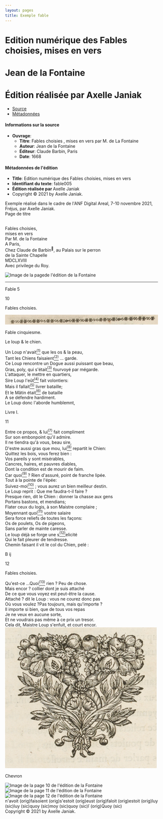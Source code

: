 ```yaml
---
layout: pages
title: Exemple fable
---
```

<div class="row"><div class="col text-center my-5"><h1 class="display-5"><span class="title font-italic">Edition numérique des Fables choisies, mises en vers</span></h1><p class="mb-3"></p><h1 class="display-6">Jean de la Fontaine</h1><h1 class="display-6">Édition réalisée par Axelle Janiak</h1></div></div><div class="row wrapper"><ul class="nav nav-tabs nav-justified" id="tab" role="tablist"><li class="nav-item" role="presentation"><a class="nav-link active" id="witnesses-tab" data-toggle="tab" href="#witnesses" role="tab" aria-controls="witnesses" aria-selected="true"><div class="panel">Source</div></a></li><li class="nav-item" role="presentation"><a class="nav-link" id="metadata-tab" data-toggle="tab" href="#metadata" role="tab" aria-controls="metadata" aria-selected="false"><div class="panel">Métadonnées</div></a></li></ul><div class="tab-content"><div class="tab-pane active" id="witnesses" role="tabpanel" aria-labelledby="witnesses-tab"><h4>Informations sur la source</h4><ul><li><b>Ouvrage</b>: <ul><li><b>Titre</b>: <span class="title font-italic">Fables choisies , mises en vers par M. de La Fontaine</span></li><li><b>Auteur</b>: Jean de la Fontaine</li><li><b>Éditeur</b>: Claude Barbin, Paris</li><li><b>Date</b>: 1668</li></ul></li></ul></div><div class="tab-pane fade" id="metadata" role="tabpanel" aria-labelledby="metadata-tab"><h4>Métadonnées de l'édition</h4><ul><li><b>Title</b>: <span class="title font-italic">Edition numérique des Fables choisies, mises en vers</span></li><li><b>Identifiant du texte</b>: fable005</li><li><b>Édition réalisée par </b>Axelle Janiak</li><li>Copyright © 2021 by Axelle Janiak.</li></ul>Exemple réalisé dans le cadre de l'ANF <span class="font-italic">Digital Areal</span>, 7-10 novembre 2021, Fréjus, par Axelle Janiak.</div></div></div><div class="container">
<div class="row"><div class="col-1 font-weight-bold">Page de titre</div><div class="col-5"><p>
<span class="font-weight-bold">
<br>Fables choisies,
<br>mises en vers
</span>
<span class="font-italic">
<br>Par <span>M. de la Fontaine</span>
</span><span>
<br>A Paris,
<br>Chez <span class="indexable">Claude de Barbin<sup>👤</sup></span>, au Palais sur le perron
<br>de la Sainte Chapelle
<br>
<span>MDCLXVIII</span>
</span>
<br><span class="font-italic">Avec privilege du Roy.</span></p></div><div class="col-6"><img src="facsimiles/LaFontaine_001.jpg" class="img-fluid" alt="Image de la pagede l'édition de la Fontaine"></div></div><hr>
<div class="row"><div class="col-1 font-weight-bold">Fable 5</div><div class="col-5 text-center">
<p class="text-muted form-work&#xA; float-left">10</p>
<p class="text-muted form-work&#xA; text-center font-weight-bold header">Fables choisies.</p>
<p class="font-weight-bold">
<img src="facsimiles/frise.png" class="img-fluid" alt="Image de la pagede l'édition de la Fontaine">
</p>
<p class="font-weight-bold">
Fable cinquiesme.</p>
<p class="font-weight-bold">
Le loup &amp; le chien.</p>
<div class="lgtext-center">
<span class="vers">
<span class="initial">U</span>n Loup <span class="reg">n'avait</span><span class="tooltipApp orig-reg"><a tabindex="0" data-toggle="popover" data-html="true" data-target="d1e167" href="#to-app-choice0001" title="Note 1" id="from-app-choice0001"><sup>(1)</sup></a></span> que les os &amp; la peau,</span><br>
<span class="vers">
Tant les Chiens <span class="reg">faisaient</span><span class="tooltipApp orig-reg"><a tabindex="0" data-toggle="popover" data-html="true" data-target="d1e176" href="#to-app-choice0002" title="Note 2" id="from-app-choice0002"><sup>(2)</sup></a></span> <span class="gap">...</span> garde.</span><br>
<span class="vers">
Ce Loup rencontre un Dogue aussi puissant que
beau,</span><br>
<span class="vers">
Gras, poly, qui <span class="reg">s'était</span><span class="tooltipApp orig-reg"><a tabindex="0" data-toggle="popover" data-html="true" data-target="d1e194" href="#to-app-choice0003" title="Note 3" id="from-app-choice0003"><sup>(3)</sup></a></span> fourvoyé par mégarde.</span><br>
<span class="vers">
L'attaquer, le <span class="unclear">mettre</span> en quartiers,</span><br>
<span class="vers">
Sire Loup l'<span class="reg">eût</span><span class="tooltipApp orig-reg"><a tabindex="0" data-toggle="popover" data-html="true" data-target="d1e211" href="#to-app-choice0004" title="Note 4" id="from-app-choice0004"><sup>(4)</sup></a></span> fait volontiers:</span><br>
<span class="vers">
Mais il <span class="reg">fallait</span><span class="tooltipApp orig-reg"><a tabindex="0" data-toggle="popover" data-html="true" data-target="d1e220" href="#to-app-choice0005" title="Note 5" id="from-app-choice0005"><sup>(5)</sup></a></span> livrer bataille;</span><br>
<span class="vers">
Et le Mâtin <span class="reg">était</span><span class="tooltipApp orig-reg"><a tabindex="0" data-toggle="popover" data-html="true" data-target="d1e229" href="#to-app-choice0006" title="Note 6" id="from-app-choice0006"><sup>(6)</sup></a></span> de bataille</span><br>
<span class="vers">
A <span class="symbol">s</span>e défendre hardi<span class="text-muted supplied" data-toggle="tooltip" data-placement="top" title="Ajouté par l'éditeur"><span class="lost-illegible">ment</span></span>.</span><br>
<span class="vers">
Le Loup donc l'aborde hum<span class="unclear">bl</span>em<span class="text-muted supplied" data-toggle="tooltip" data-placement="top" title="Ajouté par l'éditeur"></span>nt,</span><br>
<p class="text-muted form-work&#xA; text-center font-weight-bold header">Livre I.</p>
<p class="text-muted form-work&#xA; float-right">11</p>
<span class="vers">
Entre ce propos, &amp; <span class="corr">lui</span><span class="tooltipApp sic-corr"><a tabindex="0" data-toggle="popover" data-html="true" data-target="d1e267" href="#to-app-choice0007" title="Note 7" id="from-app-choice0007"><sup>(7)</sup></a></span> fait compliment</span><br>
<span class="vers">
Sur son embonpoint qu'il admire.</span><br>
<span class="vers">
 Il ne tiendra qu'à vous, beau sire,</span><br>
<span class="vers">
D'estre aussi gras que mou, <span class="corr">lui</span><span class="tooltipApp sic-corr"><a tabindex="0" data-toggle="popover" data-html="true" data-target="d1e286" href="#to-app-choice0008" title="Note 8" id="from-app-choice0008"><sup>(8)</sup></a></span> repartit le Chien:</span><br>
<span class="vers">
Quittez les bois, vous ferez bien :</span><br>
<span class="vers">
Vos pareils y sont misérables,</span><br>
<span class="vers">
Cancres, haires, et pauvres diables,</span><br>
<span class="vers">
Dont la condition est de mourir de faim.</span><br>
<span class="vers">
Car <span class="corr">quoi</span><span class="tooltipApp sic-corr"><a tabindex="0" data-toggle="popover" data-html="true" data-target="d1e316" href="#to-app-choice0009" title="Note 9" id="from-app-choice0009"><sup>(9)</sup></a></span> ? Rien d'assuré, point de franche lipée.</span><br>
<span class="vers">
Tout à la pointe de l'épée:</span><br>
<span class="vers">
Suivez-<span class="corr">moi</span><span class="tooltipApp sic-corr"><a tabindex="0" data-toggle="popover" data-html="true" data-target="d1e331" href="#to-app-choice0010" title="Note 10" id="from-app-choice0010"><sup>(10)</sup></a></span> ; vous aurez un bien meilleur destin.</span><br>
<span class="vers">
Le Loup reprit : Que me faudra-t-il faire ?</span><br>
<span class="vers">
Presque rien, dit le Chien : donner la chasse aux
gens</span><br>
<span class="vers">
Portans bastons, et mendians;</span><br>
<span class="vers">
Flater ceux du logis, à son Maistre complaire ;</span><br>
<span class="vers">
Moyennant <span class="corr">quoi</span><span class="tooltipApp sic-corr"><a tabindex="0" data-toggle="popover" data-html="true" data-target="d1e362" href="#to-app-choice0011" title="Note 11" id="from-app-choice0011"><sup>(11)</sup></a></span> vostre salaire</span><br>
<span class="vers">
Sera force reliefs de toutes les façons:</span><br>
<span class="vers">
Os de poulets, Os de pigeons,</span><br>
<span class="vers">
Sans parler de mainte caresse.</span><br>
<span class="vers">
Le loup déjà se forge une <span class="reg">s</span><span class="tooltipApp orig-reg"><a tabindex="0" data-toggle="popover" data-html="true" data-target="d1e387" href="#to-app-choice0012" title="Note 12" id="from-app-choice0012"><sup>(12)</sup></a></span>elicité</span><br>
<span class="vers">
Qui le fait pleurer de tendresse.</span><br>
<span class="vers">
Chemin faisant il vit le col du Chien, pelé :</span><br>
<p class="text-muted form-work&#xA; text-right font-italic sig">B ij</p>
<p class="text-muted form-work&#xA; float-left">12</p>
<p class="text-muted form-work&#xA; text-center font-weight-bold header">Fables choisies.</p>
<span class="vers">
Qu'est-ce <span class="gap">...</span><span class="corr">Quoi</span><span class="tooltipApp sic-corr"><a tabindex="0" data-toggle="popover" data-html="true" data-target="d1e420" href="#to-app-choice0013" title="Note 13" id="from-app-choice0013"><sup>(13)</sup></a></span> rien ?
<span class="unclear">P</span>eu de chose.</span><br>
<span class="vers">
Mais encor ?<span class="text-muted supplied" data-toggle="tooltip" data-placement="top" title="Ajouté par l'éditeur"></span> collier dont je suis attaché</span><br>
<span class="vers">
De ce <span class="unclear">que vous voyez est p</span>eut-être la cause.</span><br>
<span class="vers">
Attaché ? dit le Loup : vous ne courez donc pas</span><br>
<span class="vers">
Où vous voulez ?Pas toujours, mais qu'importe ?</span><br>
<span class="vers">
Il importe si bien, que de tous vos repas</span><br>
<span class="vers">
Je ne veux en aucune sorte,</span><br>
<span class="vers">
Et ne voudrais pas même à ce prix un tresor.</span><br>
<span class="vers">
Cela dit, Maistre Loup s'enfuit, et court encor.</span><br>
<div><img src="facsimiles/chevron.png" class="img-fluid" alt="Image de la pagede l'édition de la Fontaine"><p class="font-italic">Chevron</p></div>
</div>
</div><div class="col-6"><img src="facsimiles/LaFontaine_002.jpg" class="img-fluid" alt="Image de la page 10 de l'édition de la Fontaine"><img src="facsimiles/LaFontaine_003.jpg" class="img-fluid" alt="Image de la page 11 de l'édition de la Fontaine"><img src="facsimiles/LaFontaine_004.jpg" class="img-fluid" alt="Image de la page 12 de l'édition de la Fontaine"></div></div>
<span class="popover-content d-none" id="d1e167"><span><span class="mb-1 lemma-line"><span class="app-orig">n'avoit (orig)</span></span></span></span><span class="popover-content d-none" id="d1e176"><span><span class="mb-1 lemma-line"><span class="app-orig">faisoient (orig)</span></span></span></span><span class="popover-content d-none" id="d1e194"><span><span class="mb-1 lemma-line"><span class="app-orig">s'estoit (orig)</span></span></span></span><span class="popover-content d-none" id="d1e211"><span><span class="mb-1 lemma-line"><span class="app-orig">eust (orig)</span></span></span></span><span class="popover-content d-none" id="d1e220"><span><span class="mb-1 lemma-line"><span class="app-orig">faloit (orig)</span></span></span></span><span class="popover-content d-none" id="d1e229"><span><span class="mb-1 lemma-line"><span class="app-orig">estoit (orig)</span></span></span></span><span class="popover-content d-none" id="d1e267"><span><span class="mb-1 lemma-line"><span class="app-sic">luy (<span class="font-italic">sic</span>)</span></span></span></span><span class="popover-content d-none" id="d1e286"><span><span class="mb-1 lemma-line"><span class="app-sic">luy (<span class="font-italic">sic</span>)</span></span></span></span><span class="popover-content d-none" id="d1e316"><span><span class="mb-1 lemma-line"><span class="app-sic">quoy (<span class="font-italic">sic</span>)</span></span></span></span><span class="popover-content d-none" id="d1e331"><span><span class="mb-1 lemma-line"><span class="app-sic">moy (<span class="font-italic">sic</span>)</span></span></span></span><span class="popover-content d-none" id="d1e362"><span><span class="mb-1 lemma-line"><span class="app-sic">quoy (<span class="font-italic">sic</span>)</span></span></span></span><span class="popover-content d-none" id="d1e387"><span><span class="mb-1 lemma-line"><span class="app-orig">ſ (orig)</span></span></span></span><span class="popover-content d-none" id="d1e420"><span><span class="mb-1 lemma-line"><span class="app-sic">Quoy (<span class="font-italic">sic</span>)</span></span></span></span></div><footer class="footer mt-auto py-3 text-center"><div>Copyright © 2021 by Axelle Janiak.</div></footer>
